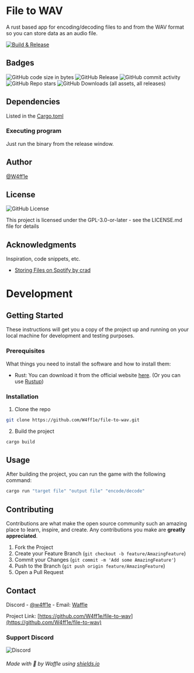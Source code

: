 # File to WAV

A rust based app for encoding/decoding files to and from the WAV format so you can store data as an audio file.

[![Build & Release](https://github.com/W4ff1e/file-to-wav/actions/workflows/build.yml/badge.svg?event=release)](https://github.com/W4ff1e/file-to-wav/actions/workflows/build.yml)

## Badges

![GitHub code size in bytes](https://img.shields.io/github/languages/code-size/W4ff1e/file-to-wav?logo=rust)
![GitHub Release](https://img.shields.io/github/v/release/W4ff1e/file-to-wav?logo=Github)
![GitHub commit activity](https://img.shields.io/github/commit-activity/m/W4ff1e/file-to-wav?logo=Github)
![GitHub Repo stars](https://img.shields.io/github/stars/W4ff1e/file-to-wav?style=flat&logo=Github)
![GitHub Downloads (all assets, all releases)](https://img.shields.io/github/downloads/W4ff1e/file-to-wav/total?logo=Github)

## Dependencies

Listed in the [Cargo.toml](Cargo.toml)

### Executing program

Just run the binary from the release window.

## Author

[@W4ff1e](https://github.com/W4ff1e)

## License

![GitHub License](https://img.shields.io/github/license/W4ff1e/file-to-wav)

This project is licensed under the GPL-3.0-or-later - see the LICENSE.md file for details

## Acknowledgments

Inspiration, code snippets, etc.

* [Storing Files on Spotify by crad](https://www.youtube.com/watch?v=szLk6hLaj6E)

# Development

## Getting Started

These instructions will get you a copy of the project up and running on your local machine for development and testing purposes.

### Prerequisites

What things you need to install the software and how to install them:

* Rust: You can download it from the official website [here](https://www.rust-lang.org/tools/install). (Or you can use [Rustup](https://rustup.rs/))

### Installation

1. Clone the repo

```bash
git clone https://github.com/W4ff1e/file-to-wav.git
```

2. Build the project

```bash
cargo build
```

## Usage

After building the project, you can run the game with the following command:

```bash
cargo run "target file" "output file" "encode/decode"
```

## Contributing

Contributions are what make the open source community such an amazing place to learn, inspire, and create. Any contributions you make are **greatly appreciated**.

1. Fork the Project
2. Create your Feature Branch (`git checkout -b feature/AmazingFeature`)
3. Commit your Changes (`git commit -m 'Add some AmazingFeature'`)
4. Push to the Branch (`git push origin feature/AmazingFeature`)
5. Open a Pull Request

## Contact

Discord - [@w4ff1e](https://discord.com/users/227875168200949761) - Email: [Waffle](mailto:w4ff1e@throud.org)

Project Link: [https://github.com/W4ff1e/file-to-wav](https://github.com/W4ff1e/file-to-wav)

### Support Discord

![Discord](https://img.shields.io/discord/298164747428298757?logo=discord&logoSize=auto)

###### Made with :yellow_heart: by Waffle using [shields.io](https://shields.io "shields.io")
